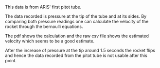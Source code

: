 This data is from ARIS' first pitot tube. 

The data recorded is pressure at the tip of the tube and at its sides. By comparing both pressure readings one can calculate the velocity of the rocket through the bernoulli equations. 

The pdf shows the calculation and the raw csv file shows the estimated velocity which seems to be a good estimate.

After the increase of pressure at the tip around 1.5 seconds the rocket flips and hence the data recorded from the pitot tube is not usable after this point.
